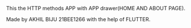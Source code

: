 This the HTTP methods APP with APP drawer(HOME AND ABOUT PAGE).

Made by AKHIL BIJU 21BEE1266 with the help of FLUTTER.

